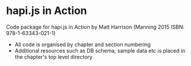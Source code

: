 hapi.js in Action
=================

Code package for hapi.js in Action by Matt Harrison (Manning 2015 ISBN: 978-1-63343-021-1)

- All code is organised by chapter and section numbering
- Additional resources such as DB schema, sample data etc is placed in the chapter's top level directory
